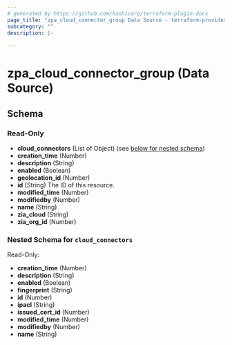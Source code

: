```yaml
---
# generated by https://github.com/hashicorp/terraform-plugin-docs
page_title: "zpa_cloud_connector_group Data Source - terraform-provider-zpa"
subcategory: ""
description: |-
  
---
```


# zpa_cloud_connector_group (Data Source)





<!-- schema generated by tfplugindocs -->
## Schema

### Read-Only

- **cloud_connectors** (List of Object) (see [below for nested schema](#nestedatt--cloud_connectors))
- **creation_time** (Number)
- **description** (String)
- **enabled** (Boolean)
- **geolocation_id** (Number)
- **id** (String) The ID of this resource.
- **modified_time** (Number)
- **modifiedby** (Number)
- **name** (String)
- **zia_cloud** (String)
- **zia_org_id** (Number)

<a id="nestedatt--cloud_connectors"></a>
### Nested Schema for `cloud_connectors`

Read-Only:

- **creation_time** (Number)
- **description** (String)
- **enabled** (Boolean)
- **fingerprint** (String)
- **id** (Number)
- **ipacl** (String)
- **issued_cert_id** (Number)
- **modified_time** (Number)
- **modifiedby** (Number)
- **name** (String)


